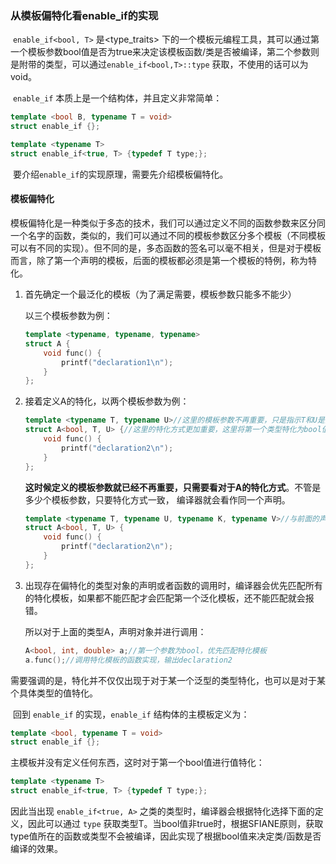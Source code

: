 ### 从模板偏特化看enable\_if的实现

​	`enable_if<bool, T>` 是\<type_traits\> 下的一个模板元编程工具，其可以通过第一个模板参数bool值是否为true来决定该模板函数/类是否被编译，第二个参数则是附带的类型，可以通过`enable_if<bool,T>::type` 获取，不使用的话可以为void。

​	`enable_if` 本质上是一个结构体，并且定义非常简单：

```c++
template <bool B, typename T = void>
struct enable_if {};

template <typename T>
struct enable_if<true, T> {typedef T type;};
```

​	要介绍`enable_if`的实现原理，需要先介绍模板偏特化。

#### 模板偏特化

​	模板偏特化是一种类似于多态的技术，我们可以通过定义不同的函数参数来区分同一个名字的函数，类似的，我们可以通过不同的模板参数区分多个模板（不同模板可以有不同的实现）。但不同的是，多态函数的签名可以毫不相关，但是对于模板而言，除了第一个声明的模板，后面的模板都必须是第一个模板的特例，称为特化。

1. 首先确定一个最泛化的模板（为了满足需要，模板参数只能多不能少）

   以三个模板参数为例：

   ```c++
   template <typename, typename, typename>
   struct A {
       void func() {
           printf("declaration1\n");
       }
   };
   ```

2. 接着定义A的特化，以两个模板参数为例：

   ```c++
   template <typename T, typename U>//这里的模板参数不再重要，只是指示T和U是两个泛型
   struct A<bool, T, U> {//这里的特化方式更加重要，这里将第一个类型特化为bool值
       void func() {
           printf("declaration2\n");
       }
   };
   ```

   **这时候定义的模板参数就已经不再重要，只需要看对于A的特化方式**。不管是多少个模板参数，只要特化方式一致， 编译器就会看作同一个声明。

   ```c++
   template <typename T, typename U, typename K, typename V>//与前面的声明本质相同，如果同时出现会报错。
   struct A<bool, T, U> {
       void func() {
           printf("declaration2\n");
       }
   };
   ```

3. 出现存在偏特化的类型对象的声明或者函数的调用时，编译器会优先匹配所有的特化模板，如果都不能匹配才会匹配第一个泛化模板，还不能匹配就会报错。

   所以对于上面的类型A，声明对象并进行调用：

   ```c++
   A<bool, int, double> a;//第一个参数为bool，优先匹配特化模板
   a.func();//调用特化模板的函数实现，输出declaration2
   ```

​	需要强调的是，特化并不仅仅出现于对于某一个泛型的类型特化，也可以是对于某个具体类型的值特化。

​	回到 `enable_if` 的实现，`enable_if` 结构体的主模板定义为：

```c++
template <bool, typename T = void>
struct enable_if {};
```

主模板并没有定义任何东西，这时对于第一个bool值进行值特化：

```c++
template <typename T>
struct enable_if<true, T> {typedef T type;};
```

因此当出现 `enable_if<true, A>` 之类的类型时，编译器会根据特化选择下面的定义，因此可以通过 `type` 获取类型T。当bool值非true时，根据SFIANE原则，获取type值所在的函数或类型不会被编译，因此实现了根据bool值来决定类/函数是否编译的效果。
